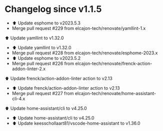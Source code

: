 # Changelog since v1.1.5
- ⬆️ Update esphome to v2023.5.3 
- Merge pull request #229 from elcajon-tech/renovate/yamllint-1.x

⬆️ Update yamllint to v1.32.0 
- ⬆️ Update yamllint to v1.32.0 
- Merge pull request #228 from elcajon-tech/renovate/esphome-2023.x 
- ⬆️ Update esphome to v2023.5.2 
- Merge pull request #226 from elcajon-tech/renovate/frenck-action-addon-linter-2.x

⬆️ Update frenck/action-addon-linter action to v2.13 
- ⬆️ Update frenck/action-addon-linter action to v2.13 
- Merge pull request #227 from elcajon-tech/renovate/home-assistant-cli-4.x

⬆️ Update home-assistant/cli to v4.25.0 
- ⬆️ Update home-assistant/cli to v4.25.0 
- ⬆️ Update keesschollaart81/vscode-home-assistant to v1.36.0 
